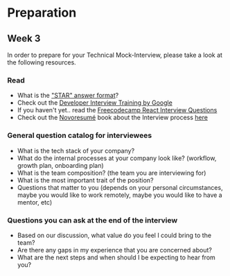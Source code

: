 # Preparation

## Week 3

In order to prepare for your Technical Mock-Interview, please take a look at the following resources.

### Read

- What is the ["STAR" answer format](https://www.amazon.jobs/en/landing_pages/in-person-interview)?
- Check out the [Developer Interview Training by Google](https://grow.google/certificates/interview-warmup/)
- If you haven't yet.. read the [Freecodecamp React Interview Questions](https://www.freecodecamp.org/news/react-interview-questions-to-know/)
- Check out the [Novoresumé](https://novoresume.com/) book about the Interview process [here](../week-2/novoresume-interview.pdf)

### General question catalog for interviewees

- What is the tech stack of your company?
- What do the internal processes at your company look like? (workflow, growth plan, onboarding plan)
- What is the team composition? (the team you are interviewing for)
- What is the most important trait of the position?
- Questions that matter to you (depends on your personal circumstances, maybe you would like to work remotely, maybe you would like to have a mentor, etc)

### Questions you can ask at the end of the interview

- Based on our discussion, what value do you feel I could bring to the team?
- Are there any gaps in my experience that you are concerned about?
- What are the next steps and when should I be expecting to hear from you?
